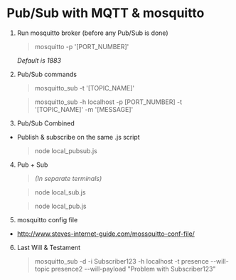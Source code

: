 # Pub/Sub with MQTT & mosquitto

1. Run mosquitto broker (before any Pub/Sub is done)

	> mosquitto -p '[PORT_NUMBER]'

	*Default is 1883*

2. Pub/Sub commands
	
	> mosquitto_sub -t '[TOPIC_NAME]'

	> mosquitto_sub -h localhost -p [PORT_NUMBER] -t '[TOPIC_NAME]' -m '[MESSAGE]'

3. Pub/Sub Combined

- Publish & subscribe on the same .js script

	> node local_pubsub.js

4. Pub + Sub

	> *(In separate terminals)*

	> node local_sub.js

	> node local_pub.js

5. mosquitto config file

- http://www.steves-internet-guide.com/mossquitto-conf-file/

6. Last Will & Testament

	> mosquitto_sub -d -i Subscriber123 -h localhost -t presence --will-topic presence2 --will-payload "Problem with Subscriber123"
